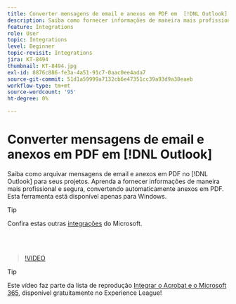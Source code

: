 ```yaml
---
title: Converter mensagens de email e anexos em PDF em  [!DNL Outlook]
description: Saiba como fornecer informações de maneira mais profissional e segura no  [!DNL Outlook]
feature: Integrations
role: User
topic: Integrations
level: Beginner
topic-revisit: Integrations
jira: KT-8494
thumbnail: KT-8494.jpg
exl-id: 8876c886-fe3a-4a51-91c7-0aac0ee4ada7
source-git-commit: 51d1a59999a7132cb6e47351cc39a93d9a38eaeb
workflow-type: tm+mt
source-wordcount: '95'
ht-degree: 0%

---
```


# Converter mensagens de email e anexos em PDF em [!DNL Outlook]

Saiba como arquivar mensagens de email e anexos em PDF no [!DNL Outlook] para seus projetos. Aprenda a fornecer informações de maneira mais profissional e segura, convertendo automaticamente anexos em PDF. Esta ferramenta está disponível apenas para Windows.

>[!TIP]
>
>Confira estas outras [integrações](../integrate/integrate-overview.md#microsoft) do Microsoft.

<br> 

>[!VIDEO](https://video.tv.adobe.com/v/3414206?quality=12&learn=on&hidetitle=true&captions=por_br)

>[!TIP]
>
>Este vídeo faz parte da lista de reprodução [Integrar o Acrobat e o Microsoft 365](https://experienceleague.adobe.com/pt-br/playlists/acrobat-integrate-microsoft-365), disponível gratuitamente no Experience League!
